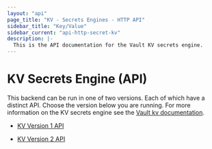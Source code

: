 ```yaml
---
layout: "api"
page_title: "KV - Secrets Engines - HTTP API"
sidebar_title: "Key/Value"
sidebar_current: "api-http-secret-kv"
description: |-
  This is the API documentation for the Vault KV secrets engine.
---
```


# KV Secrets Engine (API)

This backend can be run in one of two versions. Each of which have a distinct API.
Choose the version below you are running. For more information on the KV secrets
engine see the [Vault kv documentation](/docs/secrets/kv/index.html).

 - [KV Version 1 API](/api/secret/kv/kv-v1.html)
 
 - [KV Version 2 API](/api/secret/kv/kv-v2.html)
